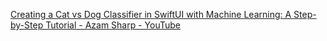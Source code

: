 [Creating a Cat vs Dog Classifier in SwiftUI with Machine Learning: A Step-by-Step Tutorial - Azam Sharp - YouTube](https://youtu.be/6_k0kXhRajo?si=AHD7YtK23g-H5PzZ)
